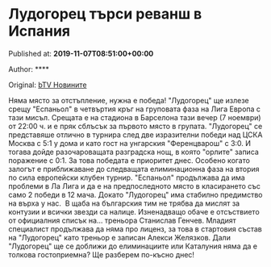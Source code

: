 
# Лудогорец търси реванш в Испания

Published at: **2019-11-07T08:51:00+00:00**

Author: ****

Original: [bTV Новините](https://btvnovinite.bg/sport/ludgorec-tarsi-revansh-v-ispanija.html)

Няма място за отстъпление, нужна е победа! "Лудогорец" ще излезе срещу "Еспаньол" в четвъртия кръг на груповата фаза на Лига Европа с тази мисъл.
Срещата е на стадиона в Барселона тази вечер (7 ноември) от 22:00 ч. и е пряк сблъсък за първото място в групата.
"Лудогорец" се представяше отлично в турнира след две изразителни победи над ЦСКА Москва с 5:1 у дома и като гост на унгарския "Ференцварош" с 3:0. И тогава дойде разочароващата разградска нощ, в която "орлите" записа поражение с 0:1.
За това победата е приоритет днес. Особено когато залогът е приближаване до следващата елиминационна фаза на втория по сила европейски клубен турнир.
"Еспаньол" продължава да има проблеми в Ла Лига и да е на предпоследното място в класирането със само 2 победи в 12 мача. Докато "Лудогорец" има стабилно предимство на върха у нас. 
В щаба на българския тим не трябва да мислят за контузии и всички звезди са налице. Изненадващо обаче е отсъствието от официалния списък на... треньора Станислав Генчев. Младият специалист продължава да няма про лиценз, за това в стартовия състав на "Лудогорец" като треньор е записан Алекси Желязков.
Дали "Лудогорец" ще се доближи до елиминациите или Каталуния няма да е толкова гостоприемна? Ще разберем по-късно днес!
